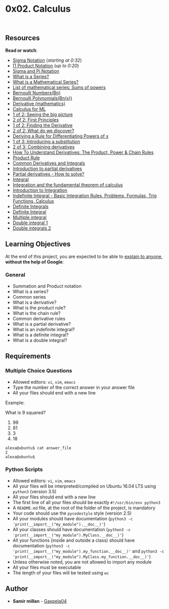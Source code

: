<h1 class="gap">0x02. Calculus</h1>

<article id="description" class="gap formatted-content">
    <p><img src="https://holbertonintranet.s3.amazonaws.com/uploads/medias/2018/9/f36e4add97ca7a303b2f.jpg?X-Amz-Algorithm=AWS4-HMAC-SHA256&amp;X-Amz-Credential=AKIARDDGGGOUWMNL5ANN%2F20200724%2Fus-east-1%2Fs3%2Faws4_request&amp;X-Amz-Date=20200724T170731Z&amp;X-Amz-Expires=86400&amp;X-Amz-SignedHeaders=host&amp;X-Amz-Signature=48010d16fe1eb69926d612030a086a42d9dea80378220addfdb9c5903dc1c359" alt="" style=""></p>

<p><img src="https://holbertonintranet.s3.amazonaws.com/uploads/medias/2018/9/843c4172ce8623cf3f29.png?X-Amz-Algorithm=AWS4-HMAC-SHA256&amp;X-Amz-Credential=AKIARDDGGGOUWMNL5ANN%2F20200724%2Fus-east-1%2Fs3%2Faws4_request&amp;X-Amz-Date=20200724T170731Z&amp;X-Amz-Expires=86400&amp;X-Amz-SignedHeaders=host&amp;X-Amz-Signature=f790214967355d2553ba63046565af5ec27ab38273bc21dadbc026d4969253d5" alt="" style=""></p>

<h2>Resources</h2>

<p><strong>Read or watch</strong>:</p>

<ul>
<li><a href="/rltoken/skg3vK5GnKDlmbo06Z39kg" title="Sigma Notation" target="_blank">Sigma Notation</a> (<em>starting at 0:32</em>)</li>
<li><a href="/rltoken/1s_bEA6qmWwQdyCdS57p6Q" title="Π Product Notation" target="_blank">Π Product Notation</a> (<em>up to 0:20</em>)</li>
<li><a href="/rltoken/ZspTKBdWZlHNerawd9D4Sg" title="Sigma and Pi Notation" target="_blank">Sigma and Pi Notation</a> </li>
<li><a href="/rltoken/SKgM1PimJi62V-QjDuXoxQ" title="What is a Series?" target="_blank">What is a Series?</a> </li>
<li><a href="/rltoken/JddCN5F4m9-8WLNv5gjHPA" title="What is a Mathematical Series?" target="_blank">What is a Mathematical Series?</a> </li>
<li><a href="/rltoken/naVPzDDoc9jPnbYkHquwvg" title="List of mathematical series: Sums of powers" target="_blank">List of mathematical series: Sums of powers</a> </li>
<li><a href="/rltoken/fat5s_d4dwYZA0Yte4t-Uw" title="Bernoulli Numbers(Bn)" target="_blank">Bernoulli Numbers(Bn)</a> </li>
<li><a href="/rltoken/lnZW-G4HDu2_lnqmSeqRHQ" title="Bernoulli Polynomials(Bn(x))" target="_blank">Bernoulli Polynomials(Bn(x))</a> </li>
<li><a href="/rltoken/_-viHILcipzP7jCvnyg4rA" title="Derivative (mathematics)" target="_blank">Derivative (mathematics)</a> </li>
<li><a href="/rltoken/eCFsGe67mLMGBMa7s0Xr5Q" title="Calculus for ML" target="_blank">Calculus for ML</a> </li>
<li><a href="/rltoken/cjMjHONX-9OvvNVuJJ287g" title="1 of 2: Seeing the big picture" target="_blank">1 of 2: Seeing the big picture</a> </li>
<li><a href="/rltoken/TiiWVCiTvesA-3St-leH9g" title="2 of 2: First Principles" target="_blank">2 of 2: First Principles</a> </li>
<li><a href="/rltoken/O04dmG-51DuicnMwaZEkjA" title="1 of 2: Finding the Derivative" target="_blank">1 of 2: Finding the Derivative</a> </li>
<li><a href="/rltoken/1rmJr_DwEwo7tcuQ-LoqeA" title="2 of 2: What do we discover?" target="_blank">2 of 2: What do we discover?</a> </li>
<li><a href="/rltoken/nLQHib0sX2z73jKzD4oKwA" title="Deriving a Rule for Differentiating Powers of x" target="_blank">Deriving a Rule for Differentiating Powers of x</a> </li>
<li><a href="/rltoken/TJWR0t3PjWti2UrbcdB7eA" title="1 of 3: Introducing a substitution" target="_blank">1 of 3: Introducing a substitution</a> </li>
<li><a href="/rltoken/UjpV5Ddf19ltOg88kWi1CQ" title="2 of 3: Combining derivatives" target="_blank">2 of 3: Combining derivatives</a> </li>
<li><a href="/rltoken/ZCQFq3Q3KIMH91C3LYLXnw" title="How To Understand Derivatives: The Product, Power &amp; Chain Rules" target="_blank">How To Understand Derivatives: The Product, Power &amp; Chain Rules</a> </li>
<li><a href="/rltoken/OLTns7QVN7B_t2exxA0Veg" title="Product Rule" target="_blank">Product Rule</a> </li>
<li><a href="/rltoken/oQzY3Fn3thW6gmEidiIvkg" title="Common Derivatives and Integrals" target="_blank">Common Derivatives and Integrals</a> </li>
<li><a href="/rltoken/LZCUUvV4lDJygZ9L7l_cmA" title="Introduction to partial derivatives" target="_blank">Introduction to partial derivatives</a> </li>
<li><a href="/rltoken/KFO0jdqRSP0VdcbQH8Bi5g" title="Partial derivatives - How to solve?" target="_blank">Partial derivatives - How to solve?</a> </li>
<li><a href="/rltoken/re8znLNlhEfp4N3r-JeOAQ" title="Integral" target="_blank">Integral</a></li>
<li><a href="/rltoken/pgGn7hNWnrGyRL8CToSc5A" title="Integration and the fundamental theorem of calculus" target="_blank">Integration and the fundamental theorem of calculus</a></li>
<li><a href="/rltoken/17TxJkRzKof53LNoo8qjnQ" title="Introduction to Integration" target="_blank">Introduction to Integration</a></li>
<li><a href="/rltoken/eKOysHn5yjSKVB5nqGwFgQ" title="Indefinite Integral - Basic Integration Rules, Problems, Formulas, Trig Functions, Calculus" target="_blank">Indefinite Integral - Basic Integration Rules, Problems, Formulas, Trig Functions, Calculus</a></li>
<li><a href="/rltoken/8YLPWRz_eCNLniUUQM33Bw" title="Definite Integrals" target="_blank">Definite Integrals</a></li>
<li><a href="/rltoken/Jf1fpX0RVNkmC2FBIb-Y4Q" title="Definite Integral" target="_blank">Definite Integral</a></li>
<li><a href="/rltoken/i3MWqee_18vmpDQi-iek6w" title="Multiple integral" target="_blank">Multiple integral</a></li>
<li><a href="/rltoken/lxFcfHmuexAmnFu7r9M-8Q" title="Double integral 1" target="_blank">Double integral 1</a></li>
<li><a href="/rltoken/j25rQN7u1uC3qkM4fAGpCg" title="Double integrals 2" target="_blank">Double integrals 2</a></li>
</ul>

<h2>Learning Objectives</h2>

<p>At the end of this project, you are expected to be able to <a href="/rltoken/niv6qaoorV9PJlwjcaHRzA" title="explain to anyone" target="_blank">explain to anyone</a>, <strong>without the help of Google</strong>:</p>

<h3>General</h3>

<ul>
<li>Summation and Product notation</li>
<li>What is a series?</li>
<li>Common series</li>
<li>What is a derivative?</li>
<li>What is the product rule?</li>
<li>What is the chain rule?</li>
<li>Common derivative rules</li>
<li>What is a partial derivative?</li>
<li>What is an indefinite integral?</li>
<li>What is a definite integral?</li>
<li>What is a double integral?</li>
</ul>

<h2>Requirements</h2>

<h3>Multiple Choice Questions</h3>

<ul>
<li>Allowed editors: <code>vi</code>, <code>vim</code>, <code>emacs</code></li>
<li>Type the number of the correct answer in your answer file</li>
<li>All your files should end with a new line</li>
</ul>

<p>Example:</p>

<p>What is 9 squared?</p>

<ol>
<li>99</li>
<li>81</li>
<li>3</li>
<li>18</li>
</ol>

<pre><code>alexa@ubuntu$ cat answer_file
2
alexa@ubuntu$
</code></pre>

<h3>Python Scripts</h3>

<ul>
<li>Allowed editors: <code>vi</code>, <code>vim</code>, <code>emacs</code></li>
<li>All your files will be interpreted/compiled on Ubuntu 16.04 LTS using <code>python3</code> (version 3.5)</li>
<li>All your files should end with a new line</li>
<li>The first line of all your files should be exactly <code>#!/usr/bin/env python3</code></li>
<li>A <code>README.md</code> file, at the root of the folder of the project, is mandatory</li>
<li>Your code should use the <code>pycodestyle</code> style (version 2.5)</li>
<li>All your modules should have documentation (<code>python3 -c 'print(__import__("my_module").__doc__)'</code>)</li>
<li>All your classes should have documentation (<code>python3 -c 'print(__import__("my_module").MyClass.__doc__)'</code>)</li>
<li>All your functions (inside and outside a class) should have documentation (<code>python3 -c 'print(__import__("my_module").my_function.__doc__)'</code> and <code>python3 -c 'print(__import__("my_module").MyClass.my_function.__doc__)'</code>)</li>
<li>Unless otherwise noted, you are not allowed to import any module</li>
<li>All your files must be executable</li>
<li>The length of your files will be tested using <code>wc</code></li>
</ul>

  </article>

## Author
* **Samir millan** - [Gaspela04](https://github.com/Gaspela04)
